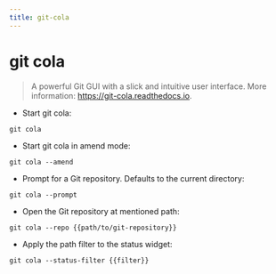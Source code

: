 ```yaml
---
title: git-cola
---
```

# git cola

> A powerful Git GUI with a slick and intuitive user interface.
> More information: <https://git-cola.readthedocs.io>.

- Start git cola:

`git cola`

- Start git cola in amend mode:

`git cola --amend`

- Prompt for a Git repository. Defaults to the current directory:

`git cola --prompt`

- Open the Git repository at mentioned path:

`git cola --repo {{path/to/git-repository}}`

- Apply the path filter to the status widget:

`git cola --status-filter {{filter}}`
